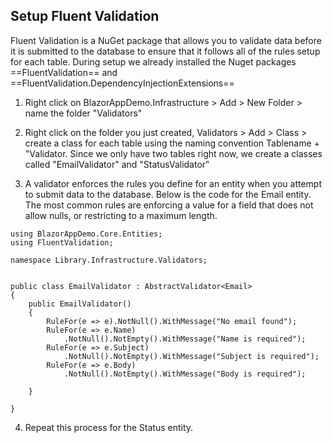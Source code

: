 ## Setup Fluent Validation

 
Fluent Validation is a NuGet package that allows you to validate data before it
is submitted to the database to ensure that it follows all of the rules setup for
each table. During setup we already installed the Nuget packages ==FluentValidation==
and ==FluentValidation.DependencyInjectionExtensions==

1. Right click on BlazorAppDemo.Infrastructure > Add > New Folder > name the
folder "Validators"


2. Right click on the folder you just created, Validators > Add > Class >
create a class for each table using the naming convention Tablename + "Validator.
Since we only have two tables right now, we create a classes 
called "EmailValidator" and "StatusValidator"

3. A validator enforces the rules you define for an entity when you attempt to submit data
to the database. Below is the code for the Email entity. The most common rules are
enforcing a value for a field that does not allow nulls, or restricting to
a maximum length.

```
using BlazorAppDemo.Core.Entities;
using FluentValidation;

namespace Library.Infrastructure.Validators;


public class EmailValidator : AbstractValidator<Email>
{
    public EmailValidator()
    {
        RuleFor(e => e).NotNull().WithMessage("No email found");
        RuleFor(e => e.Name)
            .NotNull().NotEmpty().WithMessage("Name is required");
        RuleFor(e => e.Subject)
            .NotNull().NotEmpty().WithMessage("Subject is required");
        RuleFor(e => e.Body)
            .NotNull().NotEmpty().WithMessage("Body is required");

    }

}
```

4. Repeat this process for the Status entity.